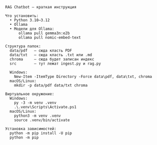     RAG Chatbot — краткая инструкция

    Что установить:
      • Python 3.10–3.12
      • Ollama
      • Модели для Ollama:
          ollama pull gemma3n:e2b
          ollama pull nomic-embed-text

    Структура папок:
      data/pdf   — сюда класть PDF
      data/txt   — сюда класть .txt или .md
      chroma     — сюда будет записан индекс
      src        — тут лежат ingest.py и rag.py

      Windows:
        New-Item -ItemType Directory -Force data\pdf, data\txt, chroma
      macOS/Linux:
        mkdir -p data/pdf data/txt chroma

    Виртуальное окружение:
      Windows:
        py -3 -m venv .venv
        .\.venv\Scripts\Activate.ps1
      macOS/Linux:
        python3 -m venv .venv
        source .venv/bin/activate

    Установка зависимостей:
      python -m pip install -U pip
      python -m pip
